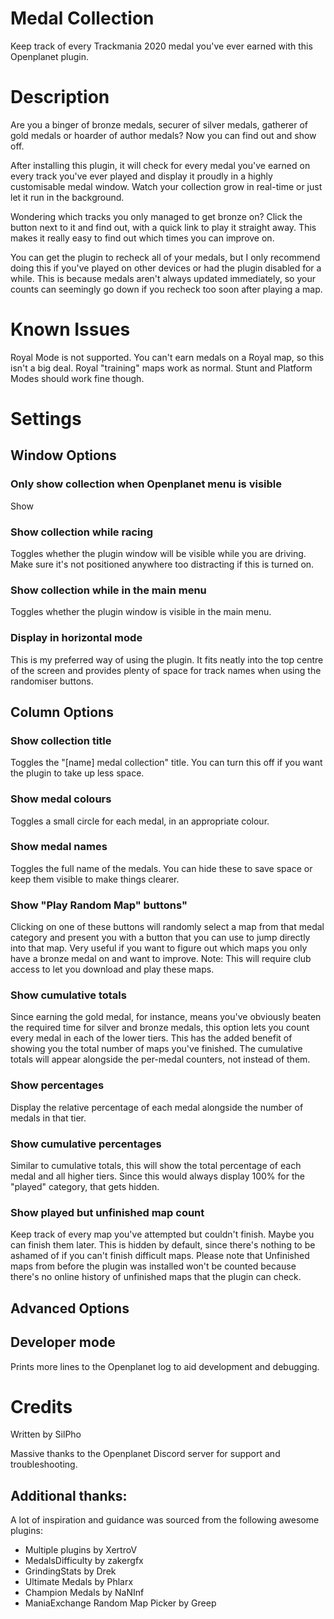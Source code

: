 # Medal Collection
Keep track of every Trackmania 2020 medal you've ever earned with this Openplanet plugin.

# Description

Are you a binger of bronze medals, securer of silver medals, gatherer of gold medals or hoarder of author medals? Now you can find out and show off.

After installing this plugin, it will check for every medal you've earned on every track you've ever played and display it proudly in a highly customisable medal window. Watch your collection grow in real-time or just let it run in the background.

Wondering which tracks you only managed to get bronze on? Click the button next to it and find out, with a quick link to play it straight away. This makes it really easy to find out which times you can improve on.

You can get the plugin to recheck all of your medals, but I only recommend doing this if you've played on other devices or had the plugin disabled for a while. This is because medals aren't always updated immediately, so your counts can seemingly go down if you recheck too soon after playing a map.

# Known Issues
Royal Mode is not supported. You can't earn medals on a Royal map, so this isn't a big deal. Royal "training" maps work as normal. Stunt and Platform Modes should work fine though.

# Settings

## Window Options

### Only show collection when Openplanet menu is visible
Show

### Show collection while racing
Toggles whether the plugin window will be visible while you are driving. Make sure it's not positioned anywhere too distracting if this is turned on.

### Show collection while in the main menu
Toggles whether the plugin window is visible in the main menu.

### Display in horizontal mode
This is my preferred way of using the plugin. It fits neatly into the top centre of the screen and provides plenty of space for track names when using the randomiser buttons.

## Column Options

### Show collection title
Toggles the "[name] medal collection" title. You can turn this off if you want the plugin to take up less space.

### Show medal colours
Toggles a small circle for each medal, in an appropriate colour.

### Show medal names
Toggles the full name of the medals. You can hide these to save space or keep them visible to make things clearer.

### Show \"Play Random Map\" buttons"
Clicking on one of these buttons will randomly select a map from that medal category and present you with a button that you can use to jump directly into that map. Very useful if you want to figure out which maps you only have a bronze medal on and want to improve.
Note: This will require club access to let you download and play these maps.

### Show cumulative totals
Since earning the gold medal, for instance, means you've obviously beaten the required time for silver and bronze medals, this option lets you count every medal in each of the lower tiers. This has the added benefit of showing you the total number of maps you've finished. The cumulative totals will appear alongside the per-medal counters, not instead of them.

### Show percentages
Display the relative percentage of each medal alongside the number of medals in that tier.

### Show cumulative percentages
Similar to cumulative totals, this will show the total percentage of each medal and all higher tiers. Since this would always display 100% for the "played" category, that gets hidden.

### Show played but unfinished map count
Keep track of every map you've attempted but couldn't finish. Maybe you can finish them later. This is hidden by default, since there's nothing to be ashamed of if you can't finish difficult maps.
Please note that Unfinished maps from before the plugin was installed won't be counted because there's no online history of unfinished maps that the plugin can check.

## Advanced Options

## Developer mode
Prints more lines to the Openplanet log to aid development and debugging.

# Credits
Written by SilPho

Massive thanks to the Openplanet Discord server for support and troubleshooting.

## Additional thanks:
A lot of inspiration and guidance was sourced from the following awesome plugins:
* Multiple plugins by XertroV
* MedalsDifficulty by zakergfx
* GrindingStats by Drek
* Ultimate Medals by Phlarx
* Champion Medals by NaNInf
* ManiaExchange Random Map Picker by Greep
